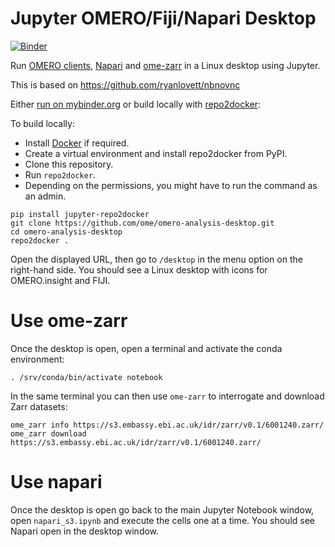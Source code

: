 # Jupyter OMERO/Fiji/Napari Desktop
[![Binder](https://mybinder.org/badge_logo.svg)](https://mybinder.org/v2/gh/ome/omero-analysis-desktop/master?filepath=napari_s3.ipynb)


Run [OMERO clients](https://www.openmicroscopy.org/omero/downloads/), [Napari](http://napari.org/) and [ome-zarr](https://github.com/ome/ome-zarr-py) in a Linux desktop using Jupyter.

This is based on https://github.com/ryanlovett/nbnovnc

Either [run on mybinder.org](https://mybinder.org/v2/gh/ome/omero-analysis-desktop/master) or build locally with [repo2docker](https://repo2docker.readthedocs.io/):

To build locally:

 * Install [Docker](https://www.docker.com/) if required.
 * Create a virtual environment and install repo2docker from PyPI.
 * Clone this repository.
 * Run  ``repo2docker``. 
 * Depending on the permissions, you might have to run the command as an admin.

```
pip install jupyter-repo2docker
git clone https://github.com/ome/omero-analysis-desktop.git
cd omero-analysis-desktop
repo2docker .
```

Open the displayed URL, then go to `/desktop` in the menu option on the right-hand side.
You should see a Linux desktop with icons for OMERO.insight and FIJI.

Use ome-zarr
============

Once the desktop is open, open a terminal and activate the conda environment:

```
. /srv/conda/bin/activate notebook
```

In the same terminal you can then use ``ome-zarr`` to interrogate and download Zarr datasets:

``ome_zarr info https://s3.embassy.ebi.ac.uk/idr/zarr/v0.1/6001240.zarr/``
``ome_zarr download https://s3.embassy.ebi.ac.uk/idr/zarr/v0.1/6001240.zarr/``

Use napari
==========

Once the desktop is open go back to the main Jupyter Notebook window, open `napari_s3.ipynb` and execute the cells one at a time. You should see Napari open in the desktop window.
